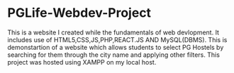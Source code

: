 # PGLife-Webdev-Project
This is a website I created while the fundamentals of web devlopment.
It includes use of HTML5,CSS,JS,PHP,REACT.JS AND MySQL(DBMS).
This is demonstartion of a website which allows students to select PG Hostels by searching for them through the city name and applying other filters. 
This project was hosted using XAMPP on my local host.
